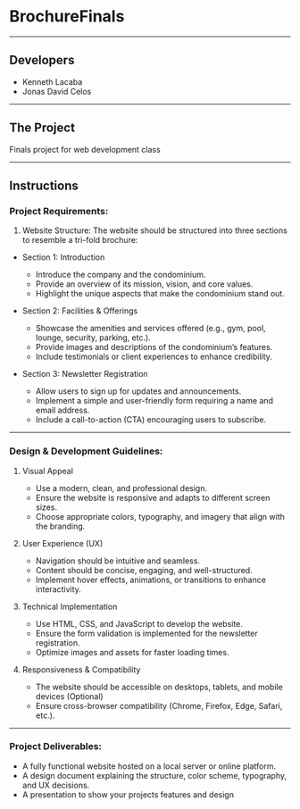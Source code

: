 # BrochureFinals
---
## Developers
- Kenneth Lacaba
- Jonas David Celos
---
## The Project
Finals project for web development class

---
## Instructions

### Project Requirements:
1. Website Structure:
The website should be structured into three sections to resemble a tri-fold brochure:

* Section 1: Introduction
    * Introduce the company and the condominium.
    * Provide an overview of its mission, vision, and core values.
    * Highlight the unique aspects that make the condominium stand out.

* Section 2: Facilities & Offerings
    * Showcase the amenities and services offered (e.g., gym, pool, lounge, security, parking, etc.).
    * Provide images and descriptions of the condominium’s features.
    * Include testimonials or client experiences to enhance credibility.

* Section 3: Newsletter Registration
    * Allow users to sign up for updates and announcements.
    * Implement a simple and user-friendly form requiring a name and email address.
    * Include a call-to-action (CTA) encouraging users to subscribe.
---
### Design & Development Guidelines:
1. Visual Appeal
    * Use a modern, clean, and professional design.
    * Ensure the website is responsive and adapts to different screen sizes.
    * Choose appropriate colors, typography, and imagery that align with the branding.

2. User Experience (UX)
    * Navigation should be intuitive and seamless.
    * Content should be concise, engaging, and well-structured.
    * Implement hover effects, animations, or transitions to enhance interactivity.

3. Technical Implementation
    * Use HTML, CSS, and JavaScript to develop the website.
    * Ensure the form validation is implemented for the newsletter registration.
    * Optimize images and assets for faster loading times.

4. Responsiveness & Compatibility
    * The website should be accessible on desktops, tablets, and mobile devices (Optional)
    * Ensure cross-browser compatibility (Chrome, Firefox, Edge, Safari, etc.).
---
### Project Deliverables:
* A fully functional website hosted on a local server or online platform.
* A design document explaining the structure, color scheme, typography, and UX decisions.
* A presentation to show your projects features and design

